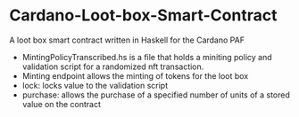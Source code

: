 # Cardano-Loot-box-Smart-Contract
A loot box smart contract written in Haskell for the Cardano PAF
- MintingPolicyTranscribed.hs is a file that holds a miniting policy and validation script for a randomized nft transaction.
- Minting endpoint allows the minting of tokens for the loot box
- lock: locks value to the validation script 
- purchase: allows the purchase of a specified number of units of a stored value on the contract
